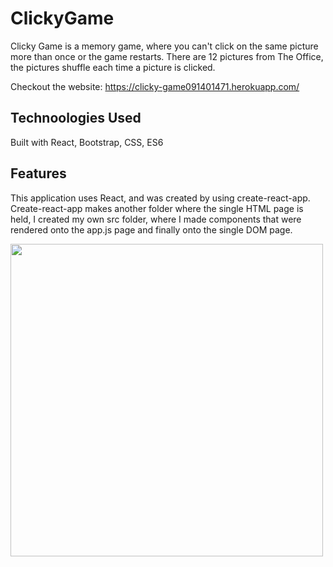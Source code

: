 # ClickyGame

Clicky Game is a memory game, where you can't click on the same picture more than once or the game restarts. There are 12 pictures from The Office, the pictures shuffle each time a picture is clicked.

Checkout the website: https://clicky-game091401471.herokuapp.com/

## Technoologies Used

Built with React, Bootstrap, CSS, ES6

## Features

This application uses React, and was created by using create-react-app. Create-react-app makes another folder where the single HTML page is held, I created my own src folder, where I made components that were rendered onto the app.js page and finally onto the single DOM page. 

<img src="images/ClickyGame.PNG" width="500">